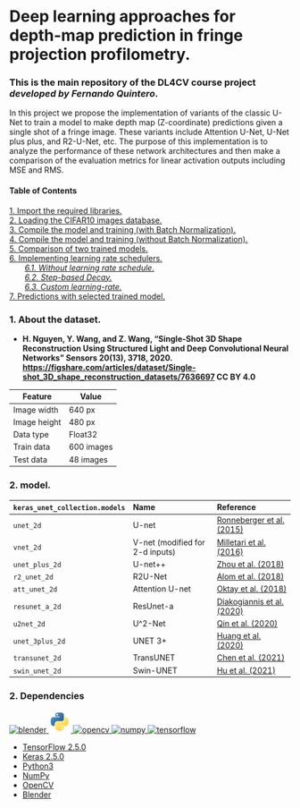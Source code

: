 <h1 align="left"> Deep learning approaches for depth-map prediction in fringe projection profilometry. </h1>

### This is the main repository of the DL4CV course project *developed by Fernando Quintero*.

In this project we propose the implementation of variants of the classic U-Net to train a model to make depth map (Z-coordinate) predictions given a single shot of a fringe image. These variants include Attention U-Net, U-Net plus plus, and R2-U-Net, etc. The purpose of this implementation is to analyze the performance of these network architectures and then make a comparison of the evaluation metrics for linear activation outputs including MSE and RMS.

#### **Table of Contents**
[1. Import the required libraries.](#implibraries)
<br/>[2. Loading the CIFAR10 images database.](#loadcifar)
<br/>[3. Compile the model and training (with Batch Normalization).](#trainingmodel)
<br/>[4. Compile the model and training (without Batch Normalization).](#trainingmodelnoBN)
<br/>[5. Comparison of two trained models.](#modelscomparison)
<br/>[6. Implementing learning rate schedulers.](#lrschedule) 
<br/>&nbsp;&nbsp;&nbsp;&nbsp;&nbsp;&nbsp;&nbsp;[*6.1. Without learning rate schedule.*](#nolrschedule)
<br/>&nbsp;&nbsp;&nbsp;&nbsp;&nbsp;&nbsp;&nbsp;[*6.2. Step-based Decay.*](#stepdecay)
<br/>&nbsp;&nbsp;&nbsp;&nbsp;&nbsp;&nbsp;&nbsp;[*6.3. Custom learning-rate.*](#customlr)
<br/>[7. Predictions with selected trained model.](#predictions)

### 1. About the dataset.

- **H. Nguyen, Y. Wang, and Z. Wang, “Single-Shot 3D Shape Reconstruction Using Structured Light and Deep Convolutional Neural Networks” Sensors 20(13), 3718, 2020.
https://figshare.com/articles/dataset/Single-shot_3D_shape_reconstruction_datasets/7636697 CC BY 4.0**

| Feature       | Value      |
|---------------|------------|
| Image width   | 640 px     |
| Image height  | 480 px     |
| Data type     | Float32    |
| Train data    | 600 images |
| Test data     | 48 images  |

### 2. model.
| `keras_unet_collection.models` | Name | Reference |
|:---------------|:----------------|:----------------|
| `unet_2d`      | U-net           | [Ronneberger et al. (2015)](https://link.springer.com/chapter/10.1007/978-3-319-24574-4_28) |
| `vnet_2d`      | V-net (modified for 2-d inputs) | [Milletari et al. (2016)](https://arxiv.org/abs/1606.04797) |
| `unet_plus_2d` | U-net++         | [Zhou et al. (2018)](https://link.springer.com/chapter/10.1007/978-3-030-00889-5_1) |
| `r2_unet_2d`   | R2U-Net         | [Alom et al. (2018)](https://arxiv.org/abs/1802.06955) |
| `att_unet_2d`  | Attention U-net | [Oktay et al. (2018)](https://arxiv.org/abs/1804.03999) |
| `resunet_a_2d` | ResUnet-a       | [Diakogiannis et al. (2020)](https://doi.org/10.1016/j.isprsjprs.2020.01.013) |
| `u2net_2d`     | U^2-Net         | [Qin et al. (2020)](https://arxiv.org/abs/2005.09007) |
| `unet_3plus_2d` | UNET 3+        | [Huang et al. (2020)](https://arxiv.org/abs/2004.08790) |
| `transunet_2d` | TransUNET       | [Chen et al. (2021)](https://arxiv.org/abs/2102.04306) |
| `swin_unet_2d` | Swin-UNET       | [Hu et al. (2021)](https://arxiv.org/abs/2105.05537) |
 
 
### 2. Dependencies
<a href="https://www.blender.org/" target="_blank" rel="noreferrer"> <img src="https://download.blender.org/branding/community/blender_community_badge_white.svg" alt="blender" width="40" height="40"/> </a><a href="https://www.python.org" target="_blank" rel="noreferrer"> <img src="https://raw.githubusercontent.com/devicons/devicon/master/icons/python/python-original.svg" alt="python" width="40" height="40"/> </a><a href="https://opencv.org/" target="_blank" rel="noreferrer"> <img src="https://www.vectorlogo.zone/logos/opencv/opencv-icon.svg" alt="opencv" width="40" height="40"/> </a><a href="https://numpy.org/" target="_blank" rel="noreferrer"> <img src="https://cdn.worldvectorlogo.com/logos/numpy-1.svg" alt="numpy" width="38" height="38"/> </a><a href="https://tensorflow.org/" target="_blank" rel="noreferrer"> <img src="https://www.vectorlogo.zone/logos/tensorflow/tensorflow-ar21.svg" alt="tensorflow" width="40" height="40"/> </a>

- [TensorFlow 2.5.0](https://www.tensorflow.org/)
- [Keras 2.5.0](https://keras.io/)
- [Python3](https://www.python.org/)
- [NumPy](https://numpy.org/)
- [OpenCV](https://opencv.org/)
- [Blender](https://www.blender.org/) 
